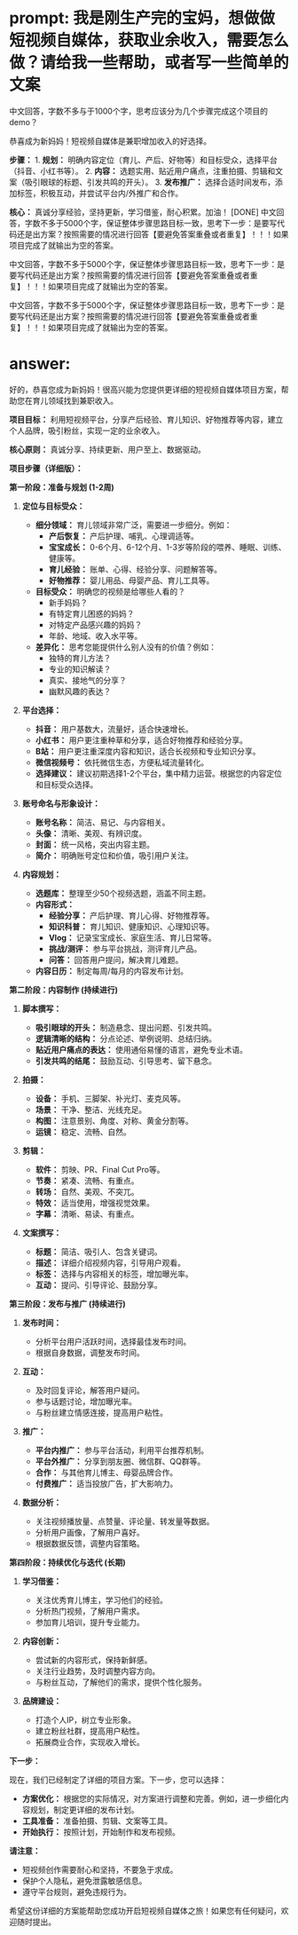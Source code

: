 # prompt: 我是刚生产完的宝妈，想做做短视频自媒体，获取业余收入，需要怎么做？请给我一些帮助，或者写一些简单的文案
中文回答，字数不多与于1000个字，思考应该分为几个步骤完成这个项目的demo？

恭喜成为新妈妈！短视频自媒体是兼职增加收入的好选择。

**步骤：** 1. **规划：** 明确内容定位（育儿、产后、好物等）和目标受众，选择平台（抖音、小红书等）。 2. **内容：** 选题实用、贴近用户痛点，注重拍摄、剪辑和文案（吸引眼球的标题、引发共鸣的开头）。 3. **发布推广：** 选择合适时间发布，添加标签，积极互动，并尝试平台内/外推广和合作。

**核心：** 真诚分享经验，坚持更新，学习借鉴，耐心积累。加油！
[DONE]
中文回答，字数不多于5000个字，保证整体步骤思路目标一致，思考下一步：是要写代码还是出方案？按照需要的情况进行回答【要避免答案重叠或者重复】！！！如果项目完成了就输出为空的答案。


中文回答，字数不多于5000个字，保证整体步骤思路目标一致，思考下一步：是要写代码还是出方案？按照需要的情况进行回答【要避免答案重叠或者重复】！！！如果项目完成了就输出为空的答案。


中文回答，字数不多于5000个字，保证整体步骤思路目标一致，思考下一步：是要写代码还是出方案？按照需要的情况进行回答【要避免答案重叠或者重复】！！！如果项目完成了就输出为空的答案。

# answer: 
 好的，恭喜您成为新妈妈！很高兴能为您提供更详细的短视频自媒体项目方案，帮助您在育儿领域找到兼职收入。

**项目目标：** 利用短视频平台，分享产后经验、育儿知识、好物推荐等内容，建立个人品牌，吸引粉丝，实现一定的业余收入。

**核心原则：** 真诚分享、持续更新、用户至上、数据驱动。

**项目步骤（详细版）：**

**第一阶段：准备与规划 (1-2周)**

1.  **定位与目标受众：**
    *   **细分领域：** 育儿领域非常广泛，需要进一步细分。例如：
        *   **产后恢复：** 产后护理、哺乳、心理调适等。
        *   **宝宝成长：** 0-6个月、6-12个月、1-3岁等阶段的喂养、睡眠、训练、健康等。
        *   **育儿经验：** 账单、心得、经验分享、问题解答等。
        *   **好物推荐：** 婴儿用品、母婴产品、育儿工具等。
    *   **目标受众：** 明确您的视频是给哪些人看的？
        *   新手妈妈？
        *   有特定育儿困惑的妈妈？
        *   对特定产品感兴趣的妈妈？
        *   年龄、地域、收入水平等。
    *   **差异化：** 思考您能提供什么别人没有的价值？例如：
        *   独特的育儿方法？
        *   专业的知识解读？
        *   真实、接地气的分享？
        *   幽默风趣的表达？

2.  **平台选择：**
    *   **抖音：** 用户基数大，流量好，适合快速增长。
    *   **小红书：** 用户更注重种草和分享，适合好物推荐和经验分享。
    *   **B站：** 用户更注重深度内容和知识，适合长视频和专业知识分享。
    *   **微信视频号：** 依托微信生态，方便私域流量转化。
    *   **选择建议：** 建议初期选择1-2个平台，集中精力运营。根据您的内容定位和目标受众选择。

3.  **账号命名与形象设计：**
    *   **账号名称：** 简洁、易记、与内容相关。
    *   **头像：** 清晰、美观、有辨识度。
    *   **封面：** 统一风格，突出内容主题。
    *   **简介：** 明确账号定位和价值，吸引用户关注。

4.  **内容规划：**
    *   **选题库：** 整理至少50个视频选题，涵盖不同主题。
    *   **内容形式：**
        *   **经验分享：** 产后护理、育儿心得、好物推荐等。
        *   **知识科普：** 育儿知识、健康知识、心理知识等。
        *   **Vlog：** 记录宝宝成长、家庭生活、育儿日常等。
        *   **挑战/测评：** 参与平台挑战，测评育儿产品。
        *   **问答：** 回答用户提问，解决育儿难题。
    *   **内容日历：** 制定每周/每月的内容发布计划。

**第二阶段：内容制作 (持续进行)**

1.  **脚本撰写：**
    *   **吸引眼球的开头：** 制造悬念、提出问题、引发共鸣。
    *   **逻辑清晰的结构：** 分点论述、举例说明、总结归纳。
    *   **贴近用户痛点的表达：** 使用通俗易懂的语言，避免专业术语。
    *   **引发共鸣的结尾：** 鼓励互动、引导思考、留下悬念。

2.  **拍摄：**
    *   **设备：** 手机、三脚架、补光灯、麦克风等。
    *   **场景：** 干净、整洁、光线充足。
    *   **构图：** 注意景别、角度、对称、黄金分割等。
    *   **运镜：** 稳定、流畅、自然。

3.  **剪辑：**
    *   **软件：** 剪映、PR、Final Cut Pro等。
    *   **节奏：** 紧凑、流畅、有重点。
    *   **转场：** 自然、美观、不突兀。
    *   **特效：** 适当使用，增强视觉效果。
    *   **字幕：** 清晰、易读、有重点。

4.  **文案撰写：**
    *   **标题：** 简洁、吸引人、包含关键词。
    *   **描述：** 详细介绍视频内容，引导用户观看。
    *   **标签：** 选择与内容相关的标签，增加曝光率。
    *   **互动：** 提问、引导评论、鼓励分享。

**第三阶段：发布与推广 (持续进行)**

1.  **发布时间：**
    *   分析平台用户活跃时间，选择最佳发布时间。
    *   根据自身数据，调整发布时间。

2.  **互动：**
    *   及时回复评论，解答用户疑问。
    *   参与话题讨论，增加曝光率。
    *   与粉丝建立情感连接，提高用户粘性。

3.  **推广：**
    *   **平台内推广：** 参与平台活动，利用平台推荐机制。
    *   **平台外推广：** 分享到朋友圈、微信群、QQ群等。
    *   **合作：** 与其他育儿博主、母婴品牌合作。
    *   **付费推广：** 适当投放广告，扩大影响力。

4.  **数据分析：**
    *   关注视频播放量、点赞量、评论量、转发量等数据。
    *   分析用户画像，了解用户喜好。
    *   根据数据反馈，调整内容策略。

**第四阶段：持续优化与迭代 (长期)**

1.  **学习借鉴：**
    *   关注优秀育儿博主，学习他们的经验。
    *   分析热门视频，了解用户需求。
    *   参加育儿培训，提升专业能力。

2.  **内容创新：**
    *   尝试新的内容形式，保持新鲜感。
    *   关注行业趋势，及时调整内容方向。
    *   与粉丝互动，了解他们的需求，提供个性化服务。

3.  **品牌建设：**
    *   打造个人IP，树立专业形象。
    *   建立粉丝社群，提高用户粘性。
    *   拓展商业合作，实现收入增长。

**下一步：**

现在，我们已经制定了详细的项目方案。下一步，您可以选择：

*   **方案优化：**  根据您的实际情况，对方案进行调整和完善。例如，进一步细化内容规划，制定更详细的发布计划。
*   **工具准备：** 准备拍摄、剪辑、文案等工具。
*   **开始执行：**  按照计划，开始制作和发布视频。

**请注意：**

*   短视频创作需要耐心和坚持，不要急于求成。
*   保护个人隐私，避免泄露敏感信息。
*   遵守平台规则，避免违规行为。

希望这份详细的方案能帮助您成功开启短视频自媒体之旅！如果您有任何疑问，欢迎随时提出。

